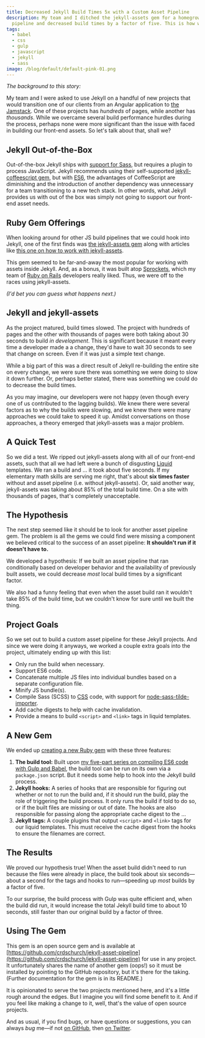 ```yaml
---
title: Decreased Jekyll Build Times 5x with a Custom Asset Pipeline
description: My team and I ditched the jekyll-assets gem for a homegrown asset
  pipeline and decreased build times by a factor of five. This is how we did it.
tags:
  - babel
  - css
  - gulp
  - javascript
  - jekyll
  - sass
image: /blog/default/default-pink-01.png
---
```


_The background to this story:_

My team and I were asked to use Jekyll on a handful of new projects that would transition one of our clients from an Angular application to [the Jamstack](/blog/wtf-is-jamstack/). One of these projects has _hundreds_ of pages, while another has _thousands_. While we overcame several build performance hurdles during the process, perhaps none were more significant than the issue with faced in building our front-end assets. So let's talk about that, shall we?

## Jekyll Out-of-the-Box

Out-of-the-box Jekyll ships with [support for Sass](https://jekyllrb.com/docs/assets/), but requires a plugin to process JavaScript. Jekyll recommends using their self-supported [jekyll-coffeescript gem](https://github.com/jekyll/jekyll-coffeescript), but with [ES6](https://developer.mozilla.org/en-US/docs/Web/JavaScript/New_in_JavaScript/ECMAScript_2015_support_in_Mozilla), the advantages of CoffeeScript are diminishing and the introduction of another dependency was unnecessary for a team transitioning to a new tech stack. In other words, what Jekyll provides us with out of the box was simply not going to support our front-end asset needs.

## Ruby Gem Offerings

When looking around for other JS build pipelines that we could hook into Jekyll, one of the first finds was [the jekyll-assets gem](https://github.com/envygeeks/jekyll-assets) along with articles like [this one on how to work with jekyll-assets](https://philna.sh/blog/2016/06/28/asset-pipelines-with-jekyll-assets/).

This gem seemed to be far-and-away the most popular for working with assets inside Jekyll. And, as a bonus, it was built atop [Sprockets](https://github.com/rails/sprockets), which my team of [Ruby on Rails](https://rubyonrails.org/) developers really liked. Thus, we were off to the races using jekyll-assets.

_(I'd bet you can guess what happens next.)_

## Jekyll and jekyll-assets

As the project matured, build times slowed. The project with hundreds of pages and the other with thousands of pages were both taking about 30 seconds to build _in development_. This is significant because it meant every time a developer made a a change, they'd have to wait 30 seconds to see that change on screen. Even if it was just a simple text change.

While a big part of this was a direct result of Jekyll re-building the entire site on every change, we were sure there was something we were doing to slow it down further. Or, perhaps better stated, there was something we could do to decrease the build times.

As you may imagine, our developers were not happy (even though every one of us contributed to the lagging builds). We knew there were several factors as to why the builds were slowing, and we knew there were many approaches we could take to speed it up. Amidst conversations on those approaches, a theory emerged that jekyll-assets was a major problem.

## A Quick Test

So we did a test. We ripped out jekyll-assets along with all of our front-end assets, such that all we had left were a bunch of disgusting [Liquid](https://shopify.github.io/liquid/) templates. We ran a build and ... it took about five seconds. If my elementary math skills are serving me right, that's about **six times faster** without and asset pipeline (i.e. without jekyll-assets). Or, said another way, jekyll-assets was taking about 85% of the total build time. On a site with thousands of pages, that's completely unacceptable.

## The Hypothesis

The next step seemed like it should be to look for another asset pipeline gem. The problem is all the gems we could find were missing a component we believed critical to the success of an asset pipeline: **It shouldn't run if it doesn't have to.**

We developed a hypothesis: If we built an asset pipeline that ran conditionally based on developer behavior and the availability of previously built assets, we could decrease _most_ local build times by a significant factor.

We also had a funny feeling that even when the asset build ran it wouldn't take 85% of the build time, but we couldn't know for sure until we built the thing.

## Project Goals

So we set out to build a custom asset pipeline for these Jekyll projects. And since we were doing it anyways, we worked a couple extra goals into the project, ultimately ending up with this list:

- Only run the build when necessary.
- Support ES6 code.
- Concatenate multiple JS files into individual bundles based on a separate configuration file.
- Minify JS bundle(s).
- Compile Sass (SCSS) to [CSS](/blog/wtf-is-css/) code, with support for [node-sass-tilde-importer](https://www.npmjs.com/package/node-sass-tilde-importer/).
- Add cache digests to help with cache invalidation.
- Provide a means to build `<script>` and `<link>` tags in liquid templates.

## A New Gem

We ended up [creating a new Ruby gem](https://github.com/crdschurch/jekyll-asset-pipeline) with these three features:

1. **The build tool:** Built upon [my five-part series on compiling ES6 code with Gulp and Babel](/blog/compile-es6-code-gulp-babel-part-1/), the build tool can be run on its own via a `package.json` script. But it needs some help to hook into the Jekyll build process.
2. **Jekyll hooks:** A series of hooks that are responsible for figuring out whether or not to run the build and, if it should run the build, play the role of triggering the build process. It only runs the build if told to do so, or if the built files are missing or out of date. The hooks are also responsible for passing along the appropriate cache digest to the ...
3. **Jekyll tags:** A couple plugins that output `<script>` and `<link>` tags for our liquid templates. This must receive the cache digest from the hooks to ensure the filenames are correct.

## The Results

We proved our hypothesis true! When the asset build didn't need to run because the files were already in place, the build took about six seconds—about a second for the tags and hooks to run—speeding up _most_ builds by a factor of five.

To our surprise, the build process with Gulp was quite efficient and, when the build did run, it would increase the total Jekyll build time to about 10 seconds, still faster than our original build by a factor of three.

## Using The Gem

This gem is an open source gem and is available at [https://github.com/crdschurch/jekyll-asset-pipeline](https://github.com/crdschurch/jekyll-asset-pipeline) for use in any project. It unfortunately shares the name of another gem (oops!) so it must be installed by pointing to the GitHub repository, but it's there for the taking. (Further documentation for the gem is in its README.)

It is opinionated to serve the two projects mentioned here, and it's a little rough around the edges. But I imagine you will find some benefit to it. And if you feel like making a change to it, well, that's the value of open source projects.

And as usual, if you find bugs, or have questions or suggestions, you can always _bug_ me—if not [on GitHub](https://github.com/seancdavis), then [on Twitter](https://twitter.com/seancdavis29).
